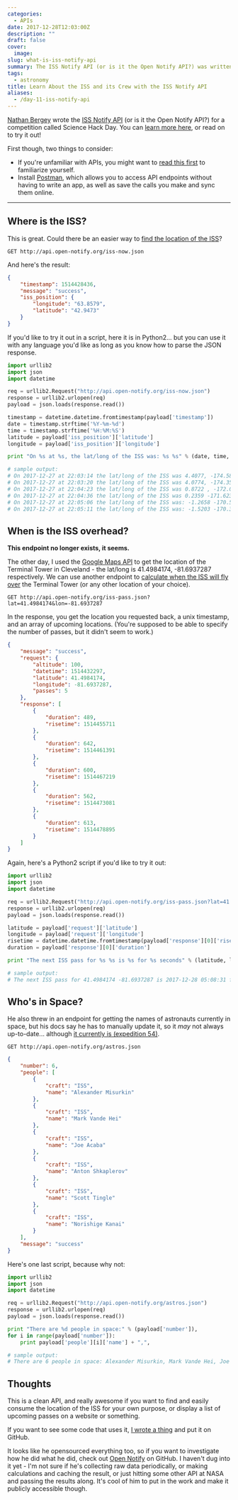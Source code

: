 ```yaml
---
categories:
  - APIs
date: 2017-12-28T12:03:00Z
description: ""
draft: false
cover:
  image:
slug: what-is-iss-notify-api
summary: The ISS Notify API (or is it the Open Notify API?) was written by Nathan Bergey for a Science Hack Day competition, then released to the public. You can use it to find the location of the ISS, or to find when it'll pass over a location! Check it out.
tags:
  - astronomy
title: Learn About the ISS and its Crew with the ISS Notify API
aliases:
  - /day-11-iss-notify-api
---
```

[Nathan Bergey](https://github.com/natronics) wrote the [ISS Notify API](http://open-notify.org/Open-Notify-API/) (or is it the Open Notify API?) for a competition called Science Hack Day. You can [learn more here](http://open-notify.org/about.html), or read on to try it out!

First though, two things to consider:

- If you're unfamiliar with APIs, you might want to [read this first](https://grantwinney.com/what-is-an-api/) to familiarize yourself.
- Install [Postman](https://www.getpostman.com/), which allows you to access API endpoints without having to write an app, as well as save the calls you make and sync them online.

---

## Where is the ISS?

This is great. Could there be an easier way to [find the location of the ISS](http://open-notify.org/Open-Notify-API/ISS-Location-Now/)?

```none
GET http://api.open-notify.org/iss-now.json
```

And here's the result:

```json
{
    "timestamp": 1514428436,
    "message": "success",
    "iss_position": {
        "longitude": "63.8579",
        "latitude": "42.9473"
    }
}
```

If you'd like to try it out in a script, here it is in Python2... but you can use it with any language you'd like as long as you know how to parse the JSON response.

```python
import urllib2
import json
import datetime

req = urllib2.Request("http://api.open-notify.org/iss-now.json")
response = urllib2.urlopen(req)
payload = json.loads(response.read())

timestamp = datetime.datetime.fromtimestamp(payload['timestamp'])
date = timestamp.strftime('%Y-%m-%d')
time = timestamp.strftime('%H:%M:%S')
latitude = payload['iss_position']['latitude']
longitude = payload['iss_position']['longitude']

print "On %s at %s, the lat/long of the ISS was: %s %s" % (date, time, latitude, longitude)

# sample output:
# On 2017-12-27 at 22:03:14 the lat/long of the ISS was 4.4077, -174.5883
# On 2017-12-27 at 22:03:20 the lat/long of the ISS was 4.0774, -174.3523
# On 2017-12-27 at 22:04:23 the lat/long of the ISS was 0.8722 , -172.0740
# On 2017-12-27 at 22:04:36 the lat/long of the ISS was 0.2359 -171.6230
# On 2017-12-27 at 22:05:06 the lat/long of the ISS was: -1.2658 -170.5585
# On 2017-12-27 at 22:05:11 the lat/long of the ISS was: -1.5203 -170.3780
```

## When is the ISS overhead?

**This endpoint no longer exists, it seems.**

The other day, I used the [Google Maps API](https://grantwinney.com/what-is-google-maps-api/) to get the location of the Terminal Tower in Cleveland - the lat/long is 41.4984174, -81.6937287 respectively. We can use another endpoint to [calculate when the ISS will fly over](http://open-notify.org/Open-Notify-API/ISS-Pass-Times/) the Terminal Tower (or any other location of your choice).

```
GET http://api.open-notify.org/iss-pass.json?lat=41.4984174&lon=-81.6937287
```

In the response, you get the location you requested back, a unix timestamp, and an array of upcoming locations. (You're supposed to be able to specify the number of passes, but it didn't seem to work.)

```json
{
    "message": "success",
    "request": {
        "altitude": 100,
        "datetime": 1514432297,
        "latitude": 41.4984174,
        "longitude": -81.6937287,
        "passes": 5
    },
    "response": [
        {
            "duration": 489,
            "risetime": 1514455711
        },
        {
            "duration": 642,
            "risetime": 1514461391
        },
        {
            "duration": 600,
            "risetime": 1514467219
        },
        {
            "duration": 562,
            "risetime": 1514473081
        },
        {
            "duration": 613,
            "risetime": 1514478895
        }
    ]
}
```

Again, here's a Python2 script if you'd like to try it out:

```python
import urllib2
import json
import datetime

req = urllib2.Request("http://api.open-notify.org/iss-pass.json?lat=41.4984174&lon=-81.6937287")
response = urllib2.urlopen(req)
payload = json.loads(response.read())

latitude = payload['request']['latitude']
longitude = payload['request']['longitude']
risetime = datetime.datetime.fromtimestamp(payload['response'][0]['risetime'])
duration = payload['response'][0]['duration']

print "The next ISS pass for %s %s is %s for %s seconds" % (latitude, longitude, risetime, duration)

# sample output:
# The next ISS pass for 41.4984174 -81.6937287 is 2017-12-28 05:08:31 for 489 seconds
```

## Who's in Space?

He also threw in an endpoint for getting the names of astronauts currently in space, but his docs say he has to manually update it, so it _may_ not always up-to-date... although [it currently is (expedition 54)](https://www.nasa.gov/mission_pages/station/expeditions/expedition54/index.html).

```
GET http://api.open-notify.org/astros.json
```

```json
{
    "number": 6,
    "people": [
        {
            "craft": "ISS",
            "name": "Alexander Misurkin"
        },
        {
            "craft": "ISS",
            "name": "Mark Vande Hei"
        },
        {
            "craft": "ISS",
            "name": "Joe Acaba"
        },
        {
            "craft": "ISS",
            "name": "Anton Shkaplerov"
        },
        {
            "craft": "ISS",
            "name": "Scott Tingle"
        },
        {
            "craft": "ISS",
            "name": "Norishige Kanai"
        }
    ],
    "message": "success"
}
```

Here's one last script, because why not:

```python
import urllib2
import json
import datetime

req = urllib2.Request("http://api.open-notify.org/astros.json")
response = urllib2.urlopen(req)
payload = json.loads(response.read())

print "There are %d people in space:" % (payload['number']),
for i in range(payload['number']):
    print payload['people'][i]['name'] + ",",

# sample output:
# There are 6 people in space: Alexander Misurkin, Mark Vande Hei, Joe Acaba, Anton Shkaplerov, Scott Tingle, Norishige Kanai,

```

## Thoughts

This is a clean API, and really awesome if you want to find and easily consume the location of the ISS for your own purpose, or display a list of upcoming passes on a website or something.

If you want to see some code that uses it, [I wrote a thing](https://github.com/grantwinney/BlogCodeSamples/tree/master/APIs/IssNotifyApiWrapper) and put it on GitHub.

It looks like he opensourced everything too, so if you want to investigate how he did what he did, check out [Open Notify](https://github.com/open-notify) on GitHub. I haven't dug into it yet - I'm not sure if he's collecting raw data periodically, or making calculations and caching the result, or just hitting some other API at NASA and passing the results along. It's cool of him to put in the work and make it publicly accessible though.
